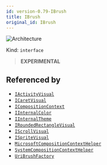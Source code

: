 ```yaml
---
id: version-0.79-IBrush
title: IBrush
original_id: IBrush
---
```


![Architecture](https://img.shields.io/badge/architecture-new_only-blue)

Kind: `interface`

> **EXPERIMENTAL**

## Referenced by
- [`IActivityVisual`](IActivityVisual)
- [`ICaretVisual`](ICaretVisual)
- [`ICompositionContext`](ICompositionContext)
- [`IInternalColor`](IInternalColor)
- [`IInternalTheme`](IInternalTheme)
- [`IRoundedRectangleVisual`](IRoundedRectangleVisual)
- [`IScrollVisual`](IScrollVisual)
- [`ISpriteVisual`](ISpriteVisual)
- [`MicrosoftCompositionContextHelper`](MicrosoftCompositionContextHelper)
- [`SystemCompositionContextHelper`](SystemCompositionContextHelper)
- [`UriBrushFactory`](UriBrushFactory)
